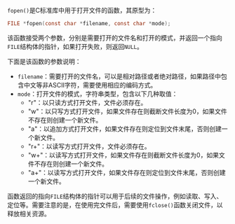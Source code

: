 `fopen()`是C标准库中用于打开文件的函数，其原型为：

```c
FILE *fopen(const char *filename, const char *mode);
```

该函数接受两个参数，分别是需要打开的文件名和打开的模式，并返回一个指向`FILE`结构体的指针，如果打开失败，则返回`NULL`。

下面是该函数的参数说明：

- `filename`：需要打开的文件名，可以是相对路径或者绝对路径，如果路径中包含中文等非ASCII字符，需要使用相应的编码方式。
- `mode`：打开文件的模式，字符串类型，包含以下几种取值：
  - "r"：以只读方式打开文件，文件必须存在。
  - "w"：以只写方式打开文件，如果文件存在则截断文件长度为0，如果文件不存在则创建一个新文件。
  - "a"：以追加方式打开文件，如果文件存在则定位到文件末尾，否则创建一个新文件。
  - "r+"：以读写方式打开文件，文件必须存在。
  - "w+"：以读写方式打开文件，如果文件存在则截断文件长度为0，如果文件不存在则创建一个新文件。
  - "a+"：以读写方式打开文件，如果文件存在则定位到文件末尾，否则创建一个新文件。

函数返回的指向`FILE`结构体的指针可以用于后续的文件操作，例如读取、写入、定位等。需要注意的是，在使用完文件后，需要使用`fclose()`函数关闭文件，以释放相关资源。